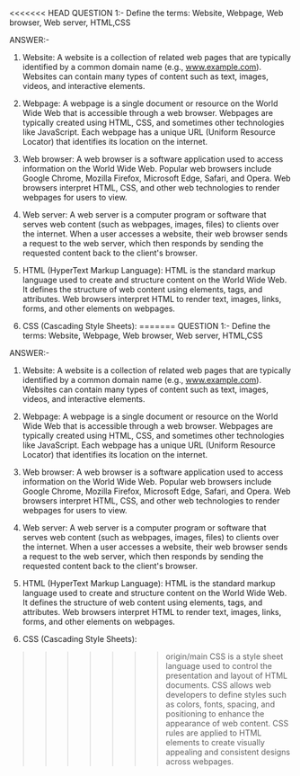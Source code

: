 <<<<<<< HEAD
QUESTION 1:-
Define the terms: Website, Webpage, Web browser, Web server, HTML,CSS 

ANSWER:-
1. Website: 
A website is a collection of related web pages that are typically identified by a common domain name (e.g., www.example.com). 
Websites can contain many types of content such as text, images, videos, and interactive elements.

2. Webpage: 
A webpage is a single document or resource on the World Wide Web that is accessible through a web browser. 
Webpages are typically created using HTML, CSS, and sometimes other technologies like JavaScript. Each webpage has a unique URL (Uniform Resource Locator) that identifies its location on the internet.

3. Web browser:
A web browser is a software application used to access information on the World Wide Web. Popular web browsers include Google Chrome, Mozilla Firefox, Microsoft Edge, Safari, and Opera. Web browsers interpret HTML, CSS, and other web technologies to render webpages for users to view.

4. Web server: 
A web server is a computer program or software that serves web content (such as webpages, images, files) to clients over the internet. When a user accesses a website, their web browser sends a request to the web server, which then responds by sending the requested content back to the client's browser.

5. HTML (HyperText Markup Language): 
HTML is the standard markup language used to create and structure content on the World Wide Web. It defines the structure of web content using elements, tags, and attributes. Web browsers interpret HTML to render text, images, links, forms, and other elements on webpages.

6. CSS (Cascading Style Sheets): 
=======
QUESTION 1:-
Define the terms: Website, Webpage, Web browser, Web server, HTML,CSS 

ANSWER:-
1. Website: 
A website is a collection of related web pages that are typically identified by a common domain name (e.g., www.example.com). 
Websites can contain many types of content such as text, images, videos, and interactive elements.

2. Webpage: 
A webpage is a single document or resource on the World Wide Web that is accessible through a web browser. 
Webpages are typically created using HTML, CSS, and sometimes other technologies like JavaScript. Each webpage has a unique URL (Uniform Resource Locator) that identifies its location on the internet.

3. Web browser:
A web browser is a software application used to access information on the World Wide Web. Popular web browsers include Google Chrome, Mozilla Firefox, Microsoft Edge, Safari, and Opera. Web browsers interpret HTML, CSS, and other web technologies to render webpages for users to view.

4. Web server: 
A web server is a computer program or software that serves web content (such as webpages, images, files) to clients over the internet. When a user accesses a website, their web browser sends a request to the web server, which then responds by sending the requested content back to the client's browser.

5. HTML (HyperText Markup Language): 
HTML is the standard markup language used to create and structure content on the World Wide Web. It defines the structure of web content using elements, tags, and attributes. Web browsers interpret HTML to render text, images, links, forms, and other elements on webpages.

6. CSS (Cascading Style Sheets): 
>>>>>>> origin/main
CSS is a style sheet language used to control the presentation and layout of HTML documents. CSS allows web developers to define styles such as colors, fonts, spacing, and positioning to enhance the appearance of web content. CSS rules are applied to HTML elements to create visually appealing and consistent designs across webpages.